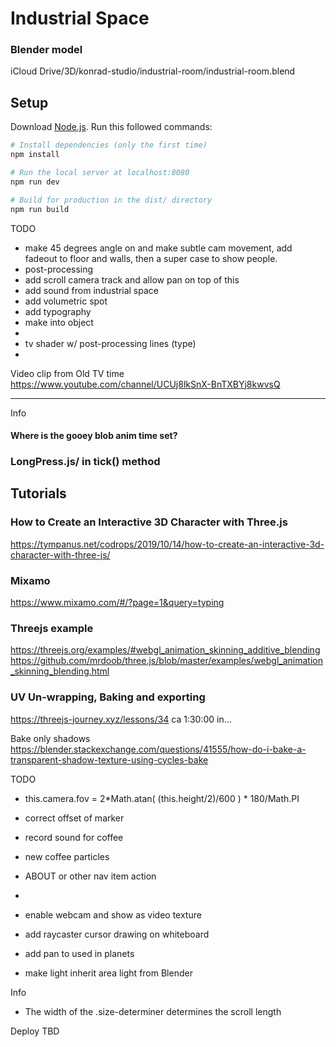 # Industrial Space

### Blender model
iCloud Drive/3D/konrad-studio/industrial-room/industrial-room.blend

## Setup
Download [Node.js](https://nodejs.org/en/download/).
Run this followed commands:

``` bash
# Install dependencies (only the first time)
npm install

# Run the local server at localhost:8080
npm run dev

# Build for production in the dist/ directory
npm run build
```

TODO
- make 45 degrees angle on and make subtle cam movement, add fadeout to floor and walls, then a super case to show people.
- post-processing
- add scroll camera track and allow pan on top of this
- add sound from industrial space
- add volumetric spot
- add typography
- make into object
- 
- tv shader w/ post-processing lines (type)
- 

Video clip from Old TV time
https://www.youtube.com/channel/UCUj8lkSnX-BnTXBYj8kwvsQ



- - -  
Info
#### Where is the gooey blob anim time set?
### LongPress.js/ in tick() method

## Tutorials
### How to Create an Interactive 3D Character with Three.js
https://tympanus.net/codrops/2019/10/14/how-to-create-an-interactive-3d-character-with-three-js/

### Mixamo
https://www.mixamo.com/#/?page=1&query=typing

### Threejs example
https://threejs.org/examples/#webgl_animation_skinning_additive_blending
https://github.com/mrdoob/three.js/blob/master/examples/webgl_animation_skinning_blending.html

### UV Un-wrapping, Baking and exporting
https://threejs-journey.xyz/lessons/34
ca 1:30:00 in...

Bake only shadows
https://blender.stackexchange.com/questions/41555/how-do-i-bake-a-transparent-shadow-texture-using-cycles-bake



TODO
- this.camera.fov = 2*Math.atan( (this.height/2)/600 ) * 180/Math.PI

- correct offset of marker
- record sound for coffee
- new coffee particles
- ABOUT or other nav item action
- 
- enable webcam and show as video texture
- add raycaster cursor drawing on whiteboard
- add pan to used in planets
- make light inherit area light from Blender


Info
- The width of the .size-determiner determines the scroll length

Deploy
TBD